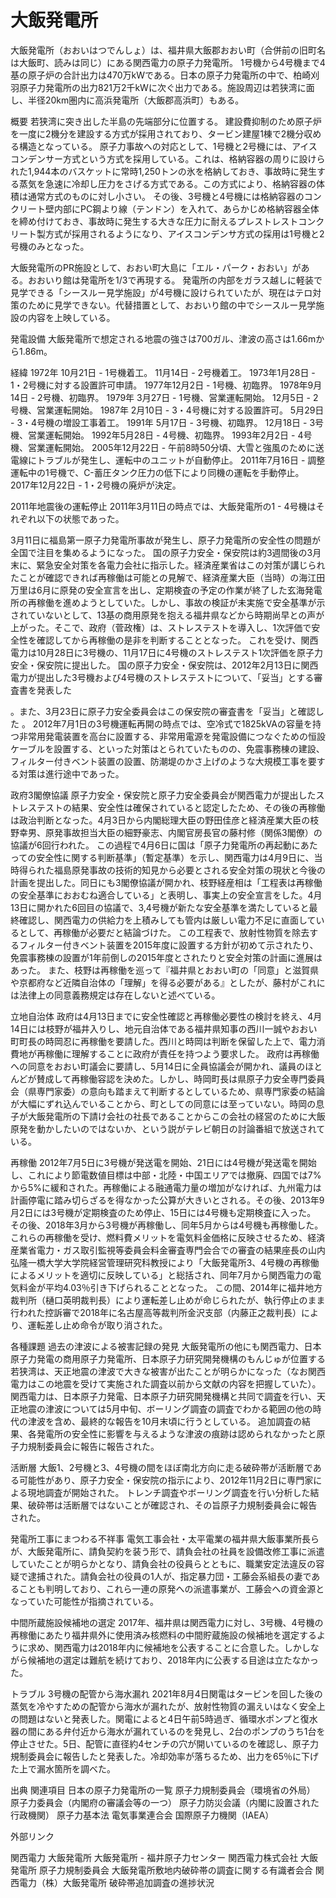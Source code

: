 # 大飯発電所

大飯発電所（おおいはつでんしょ）は、福井県大飯郡おおい町（合併前の旧町名は大飯町、読みは同じ）にある関西電力の原子力発電所。
1号機から4号機まで4基の原子炉の合計出力は470万kWである。日本の原子力発電所の中で、柏崎刈羽原子力発電所の出力821万2千kWに次ぐ出力である。施設周辺は若狭湾に面し、半径20km圏内に高浜発電所（大飯郡高浜町）もある。

概要
若狭湾に突き出した半島の先端部分に位置する。
建設費抑制のため原子炉を一度に2機分を建設する方式が採用されており、タービン建屋1棟で2機分収める構造となっている。
原子力事故への対応として、1号機と2号機には、アイスコンデンサー方式という方式を採用している。これは、格納容器の周りに設けられた1,944本のバスケットに常時1,250トンの氷を格納しておき、事故時に発生する蒸気を急速に冷却し圧力をさげる方式である。この方式により、格納容器の体積は通常方式のものに対し小さい。
その後、3号機と4号機には格納容器のコンクリート壁内部にPC鋼より線（テンドン）を入れて、あらかじめ格納容器全体を締め付けておき、事故時に発生する大きな圧力に耐えるプレストレストコンクリート製方式が採用されるようになり、アイスコンデンサ方式の採用は1号機と2号機のみとなった。

大飯発電所のPR施設として、おおい町大島に「エル・パーク・おおい」がある。おおいり館は発電所を1/3で再現する。
発電所の内部をガラス越しに軽装で見学できる「シースルー見学施設」が4号機に設けられていたが、現在はテロ対策のために見学できない。代替措置として、おおいり館の中でシースルー見学施設の内容を上映している。

発電設備
大飯発電所で想定される地震の強さは700ガル、津波の高さは1.66mから1.86m。

経緯
1972年
10月21日 - 1号機着工。
11月14日 - 2号機着工。
1973年1月28日 - 1・2号機に対する設置許可申請。
1977年12月2日 - 1号機、初臨界。
1978年9月14日 - 2号機、初臨界。
1979年
3月27日 - 1号機、営業運転開始。
12月5日 - 2号機、営業運転開始。
1987年
2月10日 - 3・4号機に対する設置許可。
5月29日 - 3・4号機の増設工事着工。
1991年
5月17日 - 3号機、初臨界。
12月18日 - 3号機、営業運転開始。
1992年5月28日 - 4号機、初臨界。
1993年2月2日 - 4号機、営業運転開始。
2005年12月22日 - 午前8時50分頃、大雪と強風のために送電線にトラブルが発生し、運転中のユニットが自動停止。
2011年7月16日 - 調整運転中の1号機で、C-蓄圧タンク圧力の低下により同機の運転を手動停止。
2017年12月22日 - 1・2号機の廃炉が決定。

2011年地震後の運転停止
2011年3月11日の時点では、大飯発電所の1 - 4号機はそれぞれ以下の状態であった。

3月11日に福島第一原子力発電所事故が発生し、原子力発電所の安全性の問題が全国で注目を集めるようになった。
国の原子力安全・保安院は約3週間後の3月末に、緊急安全対策を各電力会社に指示した。経済産業省はこの対策が講じられたことが確認できれば再稼働は可能との見解で、経済産業大臣（当時）の海江田万里は6月に原発の安全宣言を出し、定期検査の予定の作業が終了した玄海発電所の再稼働を進めようとしていた。しかし、事故の検証が未実施で安全基準が示されていないとして、13基の商用原発を抱える福井県などから時期尚早との声が上がった。そこで、政府（菅政権）は、ストレステストを導入し、1次評価で安全性を確認してから再稼働の是非を判断することとなった。
これを受け、関西電力は10月28日に3号機の、11月17日に4号機のストレステスト1次評価を原子力安全・保安院に提出した。
国の原子力安全・保安院は、2012年2月13日に関西電力が提出した3号機および4号機のストレステストについて、「妥当」とする審査書を発表した

。また、3月23日に原子力安全委員会はこの保安院の審査書を「妥当」と確認した
。
2012年7月1日の3号機運転再開の時点では、空冷式で1825kVAの容量を持つ非常用発電装置を高台に設置する、非常用電源を発電設備につなぐための恒設ケーブルを設置する、といった対策はとられていたものの、免震事務棟の建設、フィルター付きベント装置の設置、防潮堤のかさ上げのような大規模工事を要する対策は進行途中であった。

政府3閣僚協議
原子力安全・保安院と原子力安全委員会が関西電力が提出したストレステストの結果、安全性は確保されていると認定したため、その後の再稼働は政治判断となった。4月3日から内閣総理大臣の野田佳彦と経済産業大臣の枝野幸男、原発事故担当大臣の細野豪志、内閣官房長官の藤村修（関係3閣僚）の協議が6回行われた。
この過程で4月6日に国は「原子力発電所の再起動にあたっての安全性に関する判断基準」（暫定基準）を示し、関西電力は4月9日に、当時得られた福島原発事故の技術的知見から必要とされる安全対策の現状と今後の計画を提出した。同日にも3閣僚協議が開かれ、枝野経産相は「工程表は再稼働の安全基準におおむね適合している」と表明し、事実上の安全宣言をした。4月13日に開かれた6回目の協議で、3,4号機が新たな安全基準を満たしていると最終確認し、関西電力の供給力を上積みしても管内は厳しい電力不足に直面しているとして、再稼働が必要だと結論づけた。
この工程表で、放射性物質を除去するフィルター付きベント装置を2015年度に設置する方針が初めて示されたり、免震事務棟の設置が1年前倒しの2015年度とされたりと安全対策の計画に進展はあった。
また、枝野は再稼働を巡って『福井県とおおい町の「同意」と滋賀県や京都府など近隣自治体の「理解」を得る必要がある』としたが、藤村がこれには法律上の同意義務規定は存在しないと述べている。

立地自治体
政府は4月13日までに安全性確認と再稼働必要性の検討を終え、4月14日には枝野が福井入りし、地元自治体である福井県知事の西川一誠やおおい町町長の時岡忍に再稼働を要請した。西川と時岡は判断を保留した上で、電力消費地が再稼働に理解することに政府が責任を持つよう要求した。
政府は再稼働への同意をおおい町議会に要請し、5月14日に全員協議会が開かれ、議員のほとんどが賛成して再稼働容認を決めた。しかし、時岡町長は県原子力安全専門委員会（県専門家委）の意向も踏まえて判断するとしているため、県専門家委の結論が大幅にずれ込んでいることから、町としての同意には至っていない。時岡の息子が大飯発電所の下請け会社の社長であることからこの会社の経営のために大飯原発を動かしたいのではないか、という説がテレビ朝日の討論番組で放送されている。

再稼働
2012年7月5日に3号機が発送電を開始、21日には4号機が発送電を開始し、これにより節電数値目標は中部・北陸・中国エリアでは撤廃、四国では7%から5%に緩和された。再稼働による融通電力量の増加がなければ、九州電力は計画停電に踏み切らざるを得なかった公算が大きいとされる。その後、2013年9月2日には3号機が定期検査のため停止、15日には4号機も定期検査に入った。
その後、2018年3月から3号機が再稼働し、同年5月からは4号機も再稼働した。これらの再稼働を受け、燃料費メリットを電気料金価格に反映させるため、経済産業省電力・ガス取引監視等委員会料金審査専門会合での審査の結果座長の山内弘隆一橋大学大学院経営管理研究科教授により「大飯発電所3、4号機の再稼働によるメリットを適切に反映している」と総括され、同年7月から関西電力の電気料金が平均4.03％引き下げられることとなった。
この間、2014年に福井地方裁判所（樋口英明裁判長）により運転差し止めが命じられたが、執行停止のまま行われた控訴審で2018年に名古屋高等裁判所金沢支部（内藤正之裁判長）により、運転差し止め命令が取り消された。

各種課題
過去の津波による被害記録の発見
大飯発電所の他にも関西電力、日本原子力発電の商用原子力発電所、日本原子力研究開発機構のもんじゅが位置する若狭湾は、天正地震の津波で大きな被害が出たことが明らかになった（なお関西電力はこの地震を受けて実施された調査以前から文献の内容を把握していた）。
関西電力は、日本原子力発電、日本原子力研究開発機構と共同で調査を行い、天正地震の津波については5月中旬、ボーリング調査の調査でわかる範囲の他の時代の津波を含め、最終的な報告を10月末頃に行うとしている。
追加調査の結果、各発電所の安全性に影響を与えるような津波の痕跡は認められなかったと原子力規制委員会に報告に報告された。

活断層
大飯1、2号機と3、4号機の間をほぼ南北方向に走る破砕帯が活断層である可能性があり、原子力安全・保安院の指示により、2012年11月2日に専門家による現地調査が開始された。
トレンチ調査やボーリング調査を行い分析した結果、破砕帯は活断層ではないことが確認され、その旨原子力規制委員会に報告された。

発電所工事にまつわる不祥事
電気工事会社・太平電業の福井県大飯事業所長らが、大飯発電所に、請負契約を装う形で、請負会社の社員を設備改修工事に派遣していたことが明らかとなり、請負会社の役員らとともに、職業安定法違反の容疑で逮捕された。請負会社の役員の1人が、指定暴力団・工藤会系組長の妻であることも判明しており、これら一連の原発への派遣事業が、工藤会への資金源となっていた可能性が指摘されている。

中間所蔵施設候補地の選定
2017年、福井県は関西電力に対し、3号機、4号機の再稼働にあたり福井県外に使用済み核燃料の中間貯蔵施設の候補地を選定するように求め、関西電力は2018年内に候補地を公表することに合意した。しかしながら候補地の選定は難航を続けており、2018年内に公表する目途は立たなかった。

トラブル
3号機の配管から海水漏れ
2021年8月4日関電はタービンを回した後の蒸気を冷やすための配管から海水が漏れたが、放射性物質の漏えいはなく安全上の問題はないと発表した。関電によると4日午前5時過ぎ、循環水ポンプと復水器の間にある弁付近から海水が漏れているのを発見し、2台のポンプのうち1台を停止させた。5日、配管に直径約4センチの穴が開いているのを確認し、原子力規制委員会に報告したと発表した。冷却効率が落ちるため、出力を65％に下げた上で漏水箇所を調べた。

出典
関連項目
日本の原子力発電所の一覧
原子力規制委員会（環境省の外局）
原子力委員会（内閣府の審議会等の一つ）
原子力防災会議（内閣に設置された行政機関）
原子力基本法
電気事業連合会
国際原子力機関（IAEA）

外部リンク

関西電力 大飯発電所
大飯発電所 - 福井原子力センター
関西電力株式会社 大飯発電所 原子力規制委員会
大飯発電所敷地内破砕帯の調査に関する有識者会合
関西電力（株）大飯発電所 破砕帯追加調査の進捗状況